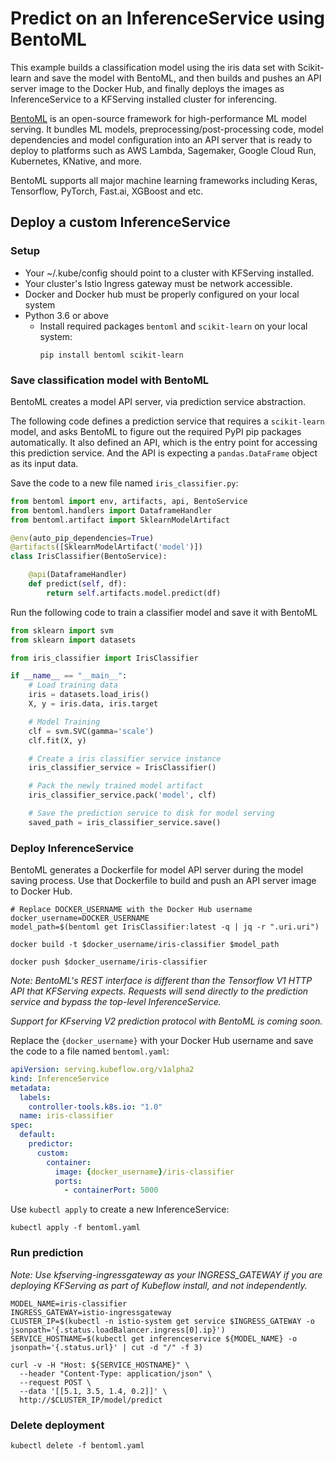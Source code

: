 # Predict on an InferenceService using BentoML

This example builds a classification model using the iris data set with Scikit-learn
and save the model with BentoML, and then builds and pushes an API server image to the
Docker Hub, and finally deploys the images as InferenceService to a KFServing installed
cluster for inferencing.

[BentoML](https://bentoml.org) is an open-source framework for high-performance ML model
serving. It bundles ML models, preprocessing/post-processing code, model dependencies
and model configuration into an API server that is ready to deploy to platforms such as
AWS Lambda, Sagemaker, Google Cloud Run, Kubernetes, KNative, and more.

BentoML supports all major machine learning frameworks including Keras, Tensorflow,
PyTorch, Fast.ai, XGBoost and etc.

## Deploy a custom InferenceService

### Setup

* Your ~/.kube/config should point to a cluster with KFServing installed.
* Your cluster's Istio Ingress gateway must be network accessible.
* Docker and Docker hub must be properly configured on your local system
* Python 3.6 or above
  * Install required packages `bentoml` and `scikit-learn` on your local system:
    ```shell
    pip install bentoml scikit-learn
    ```

### Save classification model with BentoML

BentoML creates a model API server, via prediction service abstraction.

The following code defines a prediction service that requires a `scikit-learn` model,
and asks BentoML to figure out the required PyPI pip packages automatically. It
also defined an API, which is the entry point for accessing this prediction service.
And the API is expecting a `pandas.DataFrame` object as its input data.

Save the code to a new file named `iris_classifier.py`:

```python
from bentoml import env, artifacts, api, BentoService
from bentoml.handlers import DataframeHandler
from bentoml.artifact import SklearnModelArtifact

@env(auto_pip_dependencies=True)
@artifacts([SklearnModelArtifact('model')])
class IrisClassifier(BentoService):

    @api(DataframeHandler)
    def predict(self, df):
        return self.artifacts.model.predict(df)
```

Run the following code to train a classifier model and save it with BentoML

```python
from sklearn import svm
from sklearn import datasets

from iris_classifier import IrisClassifier

if __name__ == "__main__":
    # Load training data
    iris = datasets.load_iris()
    X, y = iris.data, iris.target

    # Model Training
    clf = svm.SVC(gamma='scale')
    clf.fit(X, y)

    # Create a iris classifier service instance
    iris_classifier_service = IrisClassifier()

    # Pack the newly trained model artifact
    iris_classifier_service.pack('model', clf)

    # Save the prediction service to disk for model serving
    saved_path = iris_classifier_service.save()
```

### Deploy InferenceService

BentoML generates a Dockerfile for model API server during the model saving process. Use
that Dockerfile to build and push an API server image to Docker Hub.

```shell
# Replace DOCKER_USERNAME with the Docker Hub username
docker_username=DOCKER_USERNAME
model_path=$(bentoml get IrisClassifier:latest -q | jq -r ".uri.uri")

docker build -t $docker_username/iris-classifier $model_path

docker push $docker_username/iris-classifier
```

*Note: BentoML's REST interface is different than the Tensorflow V1 HTTP API that
KFServing expects. Requests will send directly to the prediction service and bypass the
top-level InferenceService.*

*Support for KFserving V2 prediction protocol with BentoML is coming soon.*

Replace the `{docker_username}` with your Docker Hub username and save the code to a
file named `bentoml.yaml`:

```yaml
apiVersion: serving.kubeflow.org/v1alpha2
kind: InferenceService
metadata:
  labels:
    controller-tools.k8s.io: "1.0"
  name: iris-classifier
spec:
  default:
    predictor:
      custom:
        container:
          image: {docker_username}/iris-classifier
          ports:
            - containerPort: 5000
```

Use `kubectl apply` to create a new InferenceService:

```shell
kubectl apply -f bentoml.yaml
```

### Run prediction

*Note: Use kfserving-ingressgateway as your INGRESS_GATEWAY if you are deploying
KFServing as part of Kubeflow install, and not independently.*

```shell
MODEL_NAME=iris-classifier
INGRESS_GATEWAY=istio-ingressgateway
CLUSTER_IP=$(kubectl -n istio-system get service $INGRESS_GATEWAY -o jsonpath='{.status.loadBalancer.ingress[0].ip}')
SERVICE_HOSTNAME=$(kubectl get inferenceservice ${MODEL_NAME} -o jsonpath='{.status.url}' | cut -d "/" -f 3)

curl -v -H "Host: ${SERVICE_HOSTNAME}" \
  --header "Content-Type: application/json" \
  --request POST \
  --data '[[5.1, 3.5, 1.4, 0.2]]' \
  http://$CLUSTER_IP/model/predict
```

### Delete deployment

```shell
kubectl delete -f bentoml.yaml
```